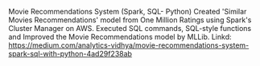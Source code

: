 Movie Recommendations System (Spark, SQL- Python)
Created 'Similar Movies Recommendations' model from One Million Ratings using Spark's Cluster Manager on AWS. Executed SQL commands, SQL-style functions and Improved the Movie Recommendations model by MLLib.
Linkd: https://medium.com/analytics-vidhya/movie-recommendations-system-spark-sql-with-python-4ad29f238ab
